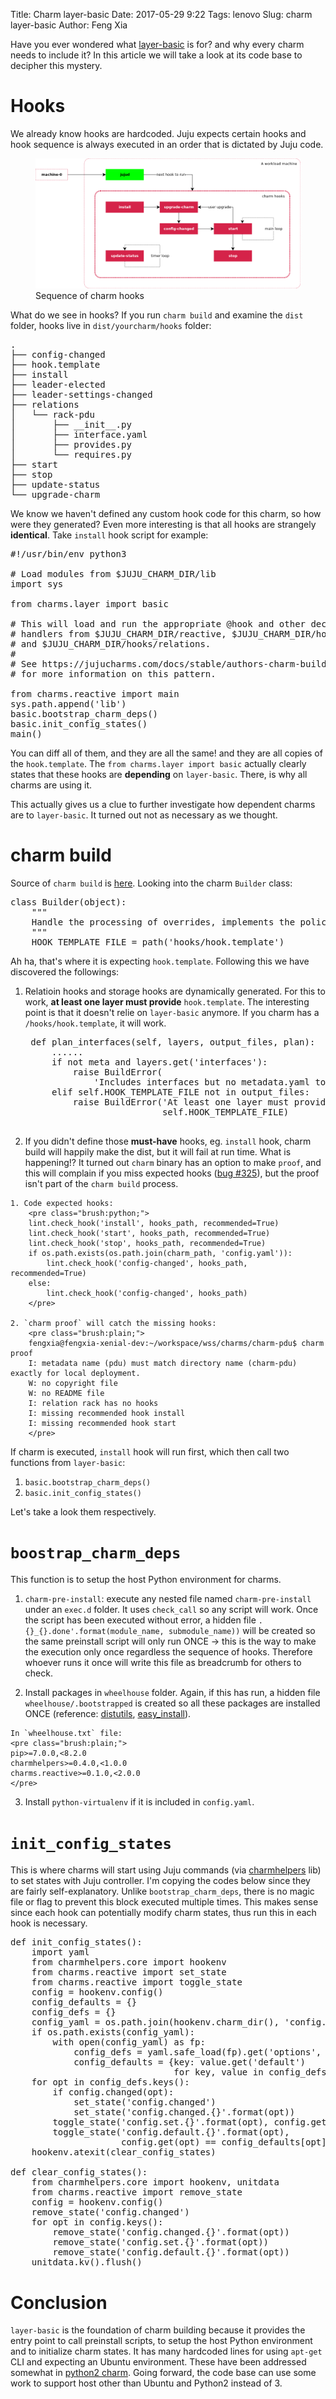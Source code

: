 Title: Charm layer-basic
Date: 2017-05-29 9:22
Tags: lenovo
Slug: charm layer-basic
Author: Feng Xia

Have you ever wondered what [layer-basic][1] is for? and why every
charm needs to include it? In this article we will take a look
at its code base to decipher this mystery.

[1]: https://github.com/juju-solutions/layer-basic.git

# Hooks

We already know hooks are hardcoded. Juju expects certain hooks and
hook sequence is always executed in an order that is dictated by Juju
code.

<figure class="row">
  <img class="img-responsive center-block"
       src="/images/charm%20hooks.png" />
  <figcaption>Sequence of charm hooks</figcaption>
</figure>

What do we see in hooks? If you run `charm build` and examine the `dist` folder,
hooks live in `dist/yourcharm/hooks` folder:

<pre class="brush:plain;">
.
├── config-changed
├── hook.template
├── install
├── leader-elected
├── leader-settings-changed
├── relations
│   └── rack-pdu
│       ├── __init__.py
│       ├── interface.yaml
│       ├── provides.py
│       └── requires.py
├── start
├── stop
├── update-status
└── upgrade-charm
</pre>

We know we haven't defined any custom hook code for this charm,
so how were they generated? Even more interesting is
that all hooks are strangely **identical**.
Take `install` hook script for example:

<pre class="brush:python;">
#!/usr/bin/env python3

# Load modules from $JUJU_CHARM_DIR/lib
import sys

from charms.layer import basic

# This will load and run the appropriate @hook and other decorated
# handlers from $JUJU_CHARM_DIR/reactive, $JUJU_CHARM_DIR/hooks/reactive,
# and $JUJU_CHARM_DIR/hooks/relations.
#
# See https://jujucharms.com/docs/stable/authors-charm-building
# for more information on this pattern.

from charms.reactive import main
sys.path.append('lib')
basic.bootstrap_charm_deps()
basic.init_config_states()
main()
</pre>

You can diff all of them, and they are all the same! <span
class="myhighlight">and they are all copies of the
`hook.template`</span>. The `from charms.layer import basic`
actually clearly states that these hooks are <span
class="myhighlight">**depending**</span> on `layer-basic`. There, is
why all charms are using it.

This actually gives us a clue to further investigate how
dependent charms are to `layer-basic`. It turned out not as
necessary as we thought.

# charm build

Source of `charm build` is [here][2]. Looking into the charm `Builder` class:

[2]: https://github.com/juju/charm-tools

<pre class="brush:python;">
class Builder(object):
    """
    Handle the processing of overrides, implements the policy of BuildConfig
    """
    HOOK_TEMPLATE_FILE = path('hooks/hook.template')
</pre>

Ah ha, that's where it is expecting `hook.template`. Following this we have discovered the followings:

1. Relatioin hooks and storage hooks are dynamically generated. For
   this to work, **at least one layer must provide** `hook.template`. The
   interesting point is that it doesn't relie on `layer-basic`
   anymore. If you charm has a `/hooks/hook.template`, it will work.

    <pre class="brush:python;">
    def plan_interfaces(self, layers, output_files, plan):
        ......
        if not meta and layers.get('interfaces'):
            raise BuildError(
                'Includes interfaces but no metadata.yaml to bind them')
        elif self.HOOK_TEMPLATE_FILE not in output_files:
            raise BuildError('At least one layer must provide %s',
                             self.HOOK_TEMPLATE_FILE)
    </pre>

2. If you didn't define those **must-have** hooks, eg. `install` hook,
charm build will happily make the dist, but it will fail at run
time. What is happening!? It turned out `charm` binary has an option
to make `proof`, and this will complain if you miss expected hooks
([bug #325][3]), but the proof isn't part of the `charm build` process.

[3]: https://github.com/juju/charm-tools/issues/325

    1. Code expected hooks:
        <pre class="brush:python;">
        lint.check_hook('install', hooks_path, recommended=True)
        lint.check_hook('start', hooks_path, recommended=True)
        lint.check_hook('stop', hooks_path, recommended=True)
        if os.path.exists(os.path.join(charm_path, 'config.yaml')):
            lint.check_hook('config-changed', hooks_path, recommended=True)
        else:
            lint.check_hook('config-changed', hooks_path)
        </pre>

    2. `charm proof` will catch the missing hooks:
        <pre class="brush:plain;">
        fengxia@fengxia-xenial-dev:~/workspace/wss/charms/charm-pdu$ charm proof
        I: metadata name (pdu) must match directory name (charm-pdu) exactly for local deployment.
        W: no copyright file
        W: no README file
        I: relation rack has no hooks
        I: missing recommended hook install
        I: missing recommended hook start
        </pre>

If charm is executed, `install` hook will run first, which
then call two functions from `layer-basic`:

1. `basic.bootstrap_charm_deps()`
2. `basic.init_config_states()`

Let's take a look them respectively.

# `boostrap_charm_deps`

This function is to setup the host Python environment for charms.

1. `charm-pre-install`: execute any nested file named `charm-pre-install`
   under an `exec.d` folder. It uses `check_call` so any script will work.
   Once the script has been executed without error, a hidden file
   `.{}_{}.done'.format(module_name, submodule_name))` will be created so
   the same preinstall script will only run ONCE &rarr; this is the
   way to make the execution only once regardless the sequence of
   hooks. Therefore whoever runs it once will write this file as
   breadcrumb for others to check.

2. Install packages in `wheelhouse` folder. Again, if this has run,
   a hidden file `wheelhouse/.bootstrapped` is created so all these
   packages are installed ONCE (reference: [distutils][4], [easy_install][5]).

[4]: https://docs.python.org/3/install/index.html#inst-config-files
[5]: http://setuptools.readthedocs.io/en/latest/easy_install.html#configuration-files

    In `wheelhouse.txt` file:
    <pre class="brush:plain;">
    pip>=7.0.0,<8.2.0
    charmhelpers>=0.4.0,<1.0.0
    charms.reactive>=0.1.0,<2.0.0
    </pre>
    
3. Install `python-virtualenv` if it is included in
   `config.yaml`. 

# `init_config_states`

This is where charms will start using Juju commands (via
[charmhelpers][6] lib) to set states with Juju controller.
I'm copying the codes below since they are fairly self-explanatory.
Unlike `bootstrap_charm_deps`, there is no magic file or flag to
prevent this block executed multiple times. This makes sense since
each hook can potentially modify charm states, thus run this in each
hook is necessary.

[6]: https://pythonhosted.org/charmhelpers/

<pre class="brush:python;">
def init_config_states():
    import yaml
    from charmhelpers.core import hookenv
    from charms.reactive import set_state
    from charms.reactive import toggle_state
    config = hookenv.config()
    config_defaults = {}
    config_defs = {}
    config_yaml = os.path.join(hookenv.charm_dir(), 'config.yaml')
    if os.path.exists(config_yaml):
        with open(config_yaml) as fp:
            config_defs = yaml.safe_load(fp).get('options', {})
            config_defaults = {key: value.get('default')
                               for key, value in config_defs.items()}
    for opt in config_defs.keys():
        if config.changed(opt):
            set_state('config.changed')
            set_state('config.changed.{}'.format(opt))
        toggle_state('config.set.{}'.format(opt), config.get(opt))
        toggle_state('config.default.{}'.format(opt),
                     config.get(opt) == config_defaults[opt])
    hookenv.atexit(clear_config_states)

def clear_config_states():
    from charmhelpers.core import hookenv, unitdata
    from charms.reactive import remove_state
    config = hookenv.config()
    remove_state('config.changed')
    for opt in config.keys():
        remove_state('config.changed.{}'.format(opt))
        remove_state('config.set.{}'.format(opt))
        remove_state('config.default.{}'.format(opt))
    unitdata.kv().flush()
</pre>

# Conclusion

`layer-basic` is the foundation of charm building because it provides
the entry point to call preinstall scripts, to setup the host Python
environment and to initialize charm states. It has many hardcoded
lines for using `apt-get` CLI and expecting an Ubuntu
environment. These have been addressed somewhat in [python2 charm][7].
Going forward, the code base can use some work to support host other
than Ubuntu and Python2 instead of 3.

[7]: {filename}/workspace/openstack/python2%20charm.md
